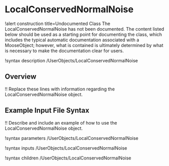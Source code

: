 # LocalConservedNormalNoise

!alert construction title=Undocumented Class
The LocalConservedNormalNoise has not been documented. The content listed below should be used as a starting point for
documenting the class, which includes the typical automatic documentation associated with a
MooseObject; however, what is contained is ultimately determined by what is necessary to make the
documentation clear for users.

!syntax description /UserObjects/LocalConservedNormalNoise

## Overview

!! Replace these lines with information regarding the LocalConservedNormalNoise object.

## Example Input File Syntax

!! Describe and include an example of how to use the LocalConservedNormalNoise object.

!syntax parameters /UserObjects/LocalConservedNormalNoise

!syntax inputs /UserObjects/LocalConservedNormalNoise

!syntax children /UserObjects/LocalConservedNormalNoise
